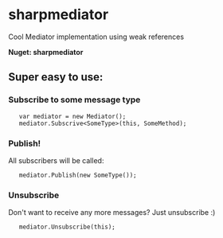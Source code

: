 # sharpmediator
Cool Mediator implementation using weak references

**Nuget: sharpmediator**

## Super easy to use:

### Subscribe to some message type

```
   var mediator = new Mediator();
   mediator.Subscrive<SomeType>(this, SomeMethod);
```

### Publish!

All subscribers will be called:
```
   mediator.Publish(new SomeType());
```

### Unsubscribe

Don't want to receive any more messages? Just unsubscribe :)
```
   mediator.Unsubscribe(this);
```

